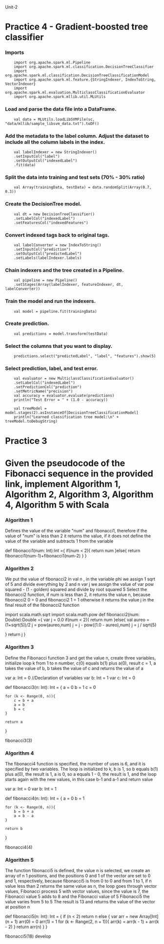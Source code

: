  Unit-2
# Practice 4 - Gradient-boosted tree classifier

### Imports 

``` 
    import org.apache.spark.ml.Pipeline
    import org.apache.spark.ml.classification.DecisionTreeClassifier
    import org.apache.spark.ml.classification.DecisionTreeClassificationModel
    import org.apache.spark.ml.feature.{StringIndexer, IndexToString, VectorIndexer}
    import org.apache.spark.ml.evaluation.MulticlassClassificationEvaluator
    import org.apache.spark.mllib.util.MLUtils
``` 

### Load and parse the data file into a DataFrame.

``` 
    val data = MLUtils.loadLibSVMFile(sc, "data/mllib/sample_libsvm_data.txt").toDF()
``` 

### Add the metadata to the label column. Adjust the dataset to include all the column labels in the index.

``` 
    val labelIndexer = new StringIndexer()
    .setInputCol("label")
    .setOutputCol("indexedLabel")
    .fit(data)
``` 

### Split the data into training and test sets (70% - 30% ratio)

``` 
    val Array(trainingData, testData) = data.randomSplit(Array(0.7, 0.3))
``` 

### Create the DecisionTree model.    

``` 
    val dt = new DecisionTreeClassifier()
    .setLabelCol("indexedLabel")
    .setFeaturesCol("indexedFeatures")
```     

### Convert indexed tags back to original tags.

``` 
    val labelConverter = new IndexToString()
    .setInputCol("prediction")
    .setOutputCol("predictedLabel")
    .setLabels(labelIndexer.labels)
``` 

### Chain indexers and the tree created in a Pipeline.

``` 
    val pipeline = new Pipeline()
    .setStages(Array(labelIndexer, featureIndexer, dt, labelConverter))
``` 

### Train the model and run the indexers.

```     
    val model = pipeline.fit(trainingData)
``` 

### Create prediction.

``` 
    val predictions = model.transform(testData)
``` 

### Select the columns that you want to display.

``` 
    predictions.select("predictedLabel", "label", "features").show(5)
``` 

### Select prediction, label, and test error.

``` 
    val evaluator = new MulticlassClassificationEvaluator()
    .setLabelCol("indexedLabel")
    .setPredictionCol("prediction")
    .setMetricName("precision")
    val accuracy = evaluator.evaluate(predictions)
    println("Test Error = " + (1.0 - accuracy))
    
    val treeModel = model.stages(2).asInstanceOf[DecisionTreeClassificationModel]
    println("Learned classification tree model:\n" + treeModel.toDebugString)

``` 

# Practice 3

# Given the pseudocode of the Fibonacci sequence in the provided link, implement Algorithm 1, Algorithm 2, Algorithm 3, Algorithm 4, Algorithm 5 with Scala

### Algorithm 1
Defines the value of the variable "num" and fibonacci1, therefore if the value of "num" is less than 2 it returns the value, if it does not define the value of the variable and subtracts 1 from the variable 

def fibonacci1(num: Int):Int ={
  if(num < 2){
    return num
  }else{
  return fibonacci1(num-1)+fibonacci1(num-2)
  }
}

### Algorithm 2
We put the value of fibonacci2 in val n , in the variable phi we assign 1 sqrt of 5 and divide everything by 2 and  n var j we assign the value of var pow squared - (1 - golden) squared and divide by root squared 5 Select the fibonacci2 function, if num is less than 2, it returns the value n, because fibonacci2 0 = 0 and fibonacci2 1 = 1 otherwise it returns the value j in the final result of the fibonacci2 function 

import scala.math.sqrt 
import scala.math.pow
def fibonacci2(num: Double):Double ={
  var j = 0.0
  if(num < 2){
    return num
  }else{
    val aureo = (1+sqrt(5))/2
    j = pow(aureo,num)
    j = j - pow((1.0 - aureo),num)
    j = j / sqrt(5)

  }
  return j
}


### Algorithm 3
Define the Fibonacci function 3 and get the value n, create three variables, initialize loop k from 1 to n number, c(0) equals b(1) plus a(0), result c = 1, a takes the value of b, b takes the value of c and returns the value of a 

var a: Int = 0     //Declaration of variables
var b: Int = 1
var c: Int = 0

def fibonacci3(n: Int): Int = {
    a = 0
    b = 1
    c = 0

    for (k <- Range(0, n)){
        c = b + a
        a = b
        b = c 
    }

    return a
}

fibonacci3(3)


### Algorithm 4
The fibonacci4 function is specified, the number of uses is 6, and it is specified by two variables. The loop is initialized to k, b is 1, so b equals b(1) plus a(0), the result is 1, a is 0, so a equals 1 - 0, the result is 1, and the loop starts again with the new values, in this case b-1 and a-1 and return value 

var a: Int = 0
var b: Int = 1

def fibonacci4(n: Int): Int = {
    a = 0
    b = 1

    for (k <- Range(0, n)){
        b = b + a
        a = b - a
    }

    return b
}

fibonacci4(4)


### Algorithm 5
The function fibonacci5 is defined, the value n is selected, we create an array of n 1 positions, and the positions 0 and 1 of the vector are set to 0 and 1, respectively, because fibonacci5 is from 0 to 0 and from 1 to 1, if n value less than 2 returns the same value as n, the loop goes through vector values, Fibonacci process 5 with vector values, since the value is 7, the Fibonacci value 5 adds to 8 and the Fibonacci value of 5 Fibonacci5 the value varies from 5 to 5 The result is 13 and returns the value of the vector at position n 

def fibonacci5(n: Int): Int = {
    if (n < 2)
        return n
    else {
        var arr = new Array[Int](n + 1)
        arr(0) = 0
        arr(1) = 1
        for (k <- Range(2, n + 1)){
            arr(k) = arr(k -  1) + arr(k - 2)
        }
        return arr(n)
    }
}

fibonacci5(18)
develop
